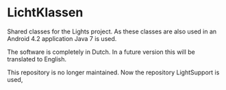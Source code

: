 # LichtKlassen

Shared classes for the Lights project. As these classes are also used in an Android 4.2 application Java 7 is used.

The software is completely in Dutch. In a future version this will be translated to English.

This repository is no longer maintained. Now the repository LightSupport is used,

